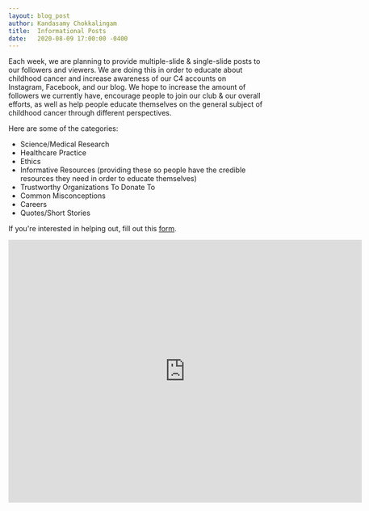 ```yaml
---
layout: blog_post
author: Kandasamy Chokkalingam
title:  Informational Posts
date:   2020-08-09 17:00:00 -0400
---
```


Each week, we are planning to provide multiple-slide & single-slide posts to our followers and viewers. We are
doing this in order to educate about childhood cancer and increase awareness of our C4 accounts on Instagram, Facebook, and our blog. We hope to increase the amount of followers we currently have, encourage people to join our club & our overall efforts, as well as help people educate themselves on the general subject of childhood cancer through different perspectives.  

Here are some of the categories:

- Science/Medical Research
- Healthcare Practice
- Ethics
- Informative Resources (providing these so people have the credible resources they need in order to educate themselves)
- Trustworthy Organizations To Donate To
- Common Misconceptions
- Careers
- Quotes/Short Stories

If you're interested in helping out, fill out this [form](https://docs.google.com/forms/d/e/1FAIpQLSex48RbjAL7RGviFtuLEvDcGsd9sXKwZQLIXnZ6Z2OjjQ5Bkw/viewform).
<div class="form">
<iframe src="https://docs.google.com/forms/d/e/1FAIpQLSex48RbjAL7RGviFtuLEvDcGsd9sXKwZQLIXnZ6Z2OjjQ5Bkw/viewform?embedded=true" width="700" height="520" frameborder="0" marginheight="0" marginwidth="0">Loading…</iframe>
</div>